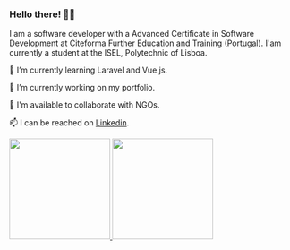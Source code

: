 
### Hello there! 👋👋

I am a software developer with a Advanced Certificate in Software Development at Citeforma Further Education and Training (Portugal). I'am currently a student at the ISEL, Polytechnic of Lisboa.

🌱 I’m currently learning Laravel and Vue.js.

🔭 I’m currently working on my portfolio.

🔎 I'm available to collaborate with NGOs.

📫 I can be reached on [Linkedin](https://pt.linkedin.com/in/jonatanoliveira).

<p align="left">
  <a href="https://github.com/jonasnapoles"><img height="180em" src="https://github-readme-stats.vercel.app/api?username=jonasnapoles&show_icons=true&theme=gotham">
  <a href="https://github.com/jonasnapoles"><img height="180em" src="https://github-readme-stats.vercel.app/api/top-langs/?username=jonasnapoles&hide=html,css&langs_count=10&layout=compact&theme=gotham">
</p>

